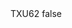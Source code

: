<?xml version="1.0" encoding="UTF-8"?>
<CustomMetadata xmlns="http://soap.sforce.com/2006/04/metadata">
    <label>TXU62</label>
    <protected>false</protected>
</CustomMetadata>
